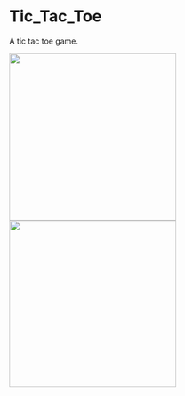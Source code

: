 # Tic_Tac_Toe
A tic tac toe game.

 <img src="https://user-images.githubusercontent.com/71960312/126902050-1cbf219a-7f96-4f92-9a73-92a14246c37a.jpeg" width="300" height="300">
 <img src="https://user-images.githubusercontent.com/71960312/126902057-bb94576f-4269-4d2d-87af-45afe1a9dee7.jpeg" width="300" height="300">
 
